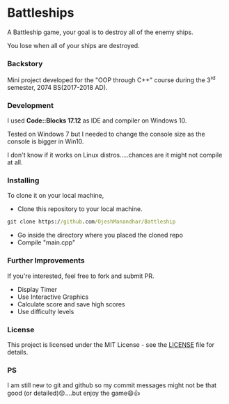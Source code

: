 # Battleships

A Battleship game, your goal is to destroy all of the enemy ships.

You lose when all of your ships are destroyed.

### Backstory
Mini project developed for the "OOP through C++" course during the 3<sup>rd</sup> semester, 2074 BS(2017-2018 AD).

### Development
I used **Code::Blocks 17.12** as IDE and compiler on Windows 10.

Tested on Windows 7 but I needed to change the console size as the console is bigger in Win10.

I don't know if it works on Linux distros.....chances are it might not compile at all.

### Installing
To clone it on your local machine,
- Clone this repository to your local machine.
```cmd
git clone https://github.com/OjeshManandhar/Battleship
```
- Go inside the directory where you placed the cloned repo
- Compile "main.cpp"

### Further Improvements
If you're interested, feel free to fork and submit PR.
- Display Timer
- Use Interactive Graphics
- Calculate score and save high scores
- Use difficulty levels

### License
This project is licensed under the MIT License - see the [LICENSE](LICENSE) file for details.

### PS
I am still new to git and github so my commit messages might not be that good (or detailed):worried:....but enjoy the game:smile::+1:
